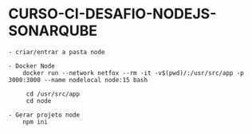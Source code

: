 # CURSO-CI-DESAFIO-NODEJS-SONARQUBE
    - criar/entrar a pasta node
    
    - Docker Node
        docker run --network netfox --rm -it -v$(pwd)/:/usr/src/app -p 3000:3000 --name nodelocal node:15 bash

         cd /usr/src/app
         cd node
    
    - Gerar projeto node
        npm ini
